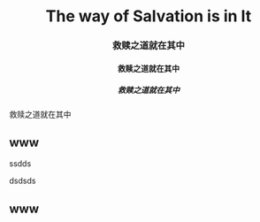 <h1 align="center">The way of Salvation is in It </h1>
<h3 align="center">救赎之道就在其中 </h3>
<h4 align="center">救赎之道就在其中 </h4>
<h5 align="center">救赎之道就在其中 </h5>
救赎之道就在其中

<h2>www</h2>

ssdds

dsdsds


<h2>www</h2>

<!--
**redeemed8/Redeemed8** is a ✨ _special_ ✨ repository because its `README.md` (this file) appears on your GitHub profile.

Here are some ideas to get you started:

- 🔭 I’m currently working on ...
- 🌱 I’m currently learning ...
- 👯 I’m looking to collaborate on ...
- 🤔 I’m looking for help with ...
- 💬 Ask me about ...
- 📫 How to reach me: ...
- 😄 Pronouns: ...
- ⚡ Fun fact: ...
-->
